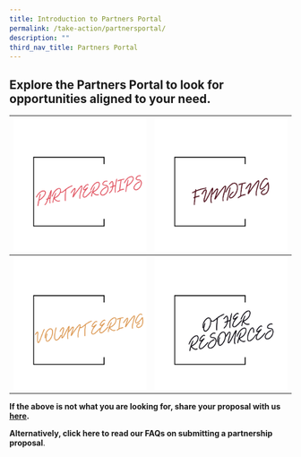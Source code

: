 ```yaml
---
title: Introduction to Partners Portal
permalink: /take-action/partnersportal/
description: ""
third_nav_title: Partners Portal
---
```

## Explore the Partners Portal to look for opportunities aligned to your need. 


| ![](/images/partnerships.png) | ![](/images/funding.png) |
| -------- | -------- |
| ![](/images/volunteering.png)    | ![](/images/other%20resources.png)  |


**If the above is not what you are looking for, share your proposal with us [here](https://go.gov.sg/sgpostageform).**

**Alternatively, click here to read our FAQs on submitting a partnership proposal**.